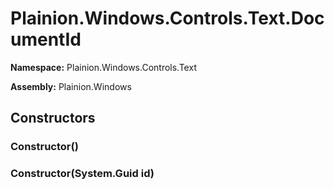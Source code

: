 
# Plainion.Windows.Controls.Text.DocumentId

**Namespace:** Plainion.Windows.Controls.Text

**Assembly:** Plainion.Windows


## Constructors

### Constructor()

### Constructor(System.Guid id)
